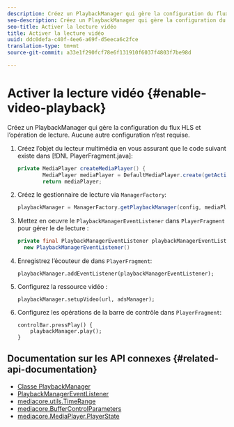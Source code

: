 ```yaml
---
description: Créez un PlaybackManager qui gère la configuration du flux HLS et l’opération de lecture. Aucune autre configuration n’est requise.
seo-description: Créez un PlaybackManager qui gère la configuration du flux HLS et l’opération de lecture. Aucune autre configuration n’est requise.
seo-title: Activer la lecture vidéo
title: Activer la lecture vidéo
uuid: ddc0defa-c40f-4ee6-a69f-d5eeca6c2fce
translation-type: tm+mt
source-git-commit: a33e1f290fcf78e6f131910f6037f4803f7be98d

---
```



# Activer la lecture vidéo {#enable-video-playback}

Créez un PlaybackManager qui gère la configuration du flux HLS et l’opération de lecture. Aucune autre configuration n’est requise.

1. Créez l’objet du lecteur multimédia en vous assurant que le code suivant existe dans [!DNL PlayerFragment.java]:

   ```java
   private MediaPlayer createMediaPlayer() { 
           MediaPlayer mediaPlayer = DefaultMediaPlayer.create(getActivity().getApplicationContext()); 
           return mediaPlayer;
   ```

   <!-- I've duplicated this information. It also exists in the PlayerFragment section, just before the Feature manager section. I figured that I should have it here as well, in case they jump directly to this section.-->

1. Créez le gestionnaire de lecture via `ManagerFactory`:

   ```java
   playbackManager = ManagerFactory.getPlaybackManager(config, mediaPlayer);
   ```

1. Mettez en oeuvre le `PlaybackManagerEventListener` dans `PlayerFragment` pour gérer le de lecture :

   ```java
   private final PlaybackManagerEventListener playbackManagerEventListener =  
     new PlaybackManagerEventListener() 
   ```

1. Enregistrez l’écouteur de  dans `PlayerFragment`:

   ```
   playbackManager.addEventListener(playbackManagerEventListener);
   ```

1. Configurez la ressource vidéo :

   ```
   playbackManager.setupVideo(url, adsManager); 
   ```

1. Configurez les opérations de la barre de contrôle dans `PlayerFragment`:

   ```
   controlBar.pressPlay() { 
       playbackManager.play();  
   }
   ```

## Documentation sur les API connexes {#related-api-documentation}

* [Classe PlaybackManager](https://help.adobe.com/en_US/primetime/api/reference_implementation/android/javadoc/com/adobe/primetime/reference/manager/PlaybackManager.html)
* [PlaybackManagerEventListener](https://help.adobe.com/en_US/primetime/api/reference_implementation/android/javadoc/com/adobe/primetime/reference/manager/PlaybackManager.PlaybackManagerEventListener.html)
* [mediacore.utils.TimeRange](https://help.adobe.com/en_US/primetime/api/psdk/javadoc/com/adobe/mediacore/utils/TimeRange.html)
* [mediacore.BufferControlParameters](https://help.adobe.com/en_US/primetime/api/psdk/javadoc/com/adobe/mediacore/BufferControlParameters.html)
* [mediacore.MediaPlayer.PlayerState](https://help.adobe.com/en_US/primetime/api/psdk/javadoc/com/adobe/mediacore/MediaPlayer.PlayerState.html)